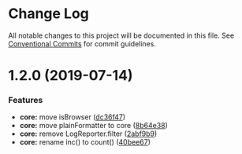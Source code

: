 # Change Log

All notable changes to this project will be documented in this file.
See [Conventional Commits](https://conventionalcommits.org) for commit guidelines.

# 1.2.0 (2019-07-14)


### Features

* **core:** move isBrowser ([dc36f47](https://github.com/unional/standard-log/commit/dc36f47))
* **core:** move plainFormatter to core ([8b64e38](https://github.com/unional/standard-log/commit/8b64e38))
* **core:** remove LogReporter.filter ([2abf9b9](https://github.com/unional/standard-log/commit/2abf9b9))
* **core:** rename inc() to count() ([40bee67](https://github.com/unional/standard-log/commit/40bee67))
